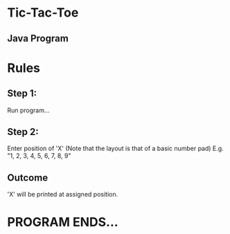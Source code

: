 # Tic-Tac-Toe
## Java Program

# Rules

## Step 1:
  Run program...
## Step 2:
  Enter position of 'X' (Note that the layout is that of a basic number pad)
  E.g.
"1, 2, 3,
 4, 5, 6,
 7, 8, 9"
 
 ## Outcome
  'X' will be printed at assigned position.
# PROGRAM ENDS...
